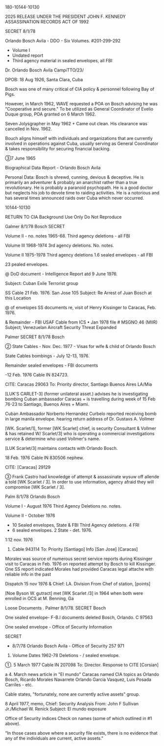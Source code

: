 180-10144-10130

2025 RELEASE UNDER THE PRESIDENT JOHN F. KENNEDY ASSASSINATION RECORDS ACT OF 1992

SECRET 8/1/78

Orlando Bosch Avila - DDO - Six Volumes. #201-299-292

* Volume I
* Undated report
* Third agency material in sealed envelopes, all FBI

Dr. Orlando Bosch Avila CampiTTO/23/

DPOB: 18 Aug 1926, Santa Clara, Cuba

Bosch was one of many critical of CIA policy & personnel following Bay of Pigs.

However, in March 1962, WAVE requested a POA on Bosch advising he was "Cooperative and secure." To be utilized as General Coordinator of Evelio Duque group, POA granted on 6 March 1962.

Seven Jolysgrapher in May 1962 + Came out clean. His clearance was cancelled in Nov. 1962.

Bouch aligns himself with individuals and organizations that are currently involved in operations against Cuba, usually serving as General Coordinator & takes responsibility for securing financial backing.

③7 June 1965

Biographical Data Report - Orlando Bosch Avila

Personal Data: Bosch is shrewd, cunning, devious & deceptive. He is primarily an adventurer & probably an anarchist rather than a true revolutionary. He is probably a paranoid psychopath. He is a good doctor but neglects his job to devote time to raiding activities. He is a notorious and has several times announced raids over Cuba which never occurred.

10144-10130

RETURN TO CIA
Background Use Only
Do Not Reproduce

Galmer
8/1/78
Bosch
SECRET

Volume II - no. notes 1965-68.
Third agency deletions - all FBI

Volume III 1968-1974
3rd agency deletions. No. notes.

Volume II 1975-1978
Third agency deletions
1.6 sealed envelopes - all FBI

23 pealed envelopes.

@ DoD document - Intelligence Report atd 9 June 1976.

Subject: Cuban Exile Terrorist group

SS Cable 21 Feb. 1976. San Jose 105
Subject: Re Arrest of Juan Bosch at this Location

@ of envelopes SS documents re, visit of Henry Kissinger to Caracas, Feb. 1976.

& Remainder - FBI USAF Cable from ICS
• Jan 1978
file # MSGNO 46 (MIIR) Subject; Venezuelan Aircraft Security Threat Expanded

Palmer
SECRET
8/1/78
Bosch

② State Cables - Nov. Dec. 1977 - Visas for wife & child of Orlando Bosch

State Cables bombings - July 12-13, 1976.

Remainder sealed envelopes - FBI documents

-12 Feb. 1976 Cable IN 824723.

CITE: Caracas 29063
To: Priority director, Santiago Buenos Aires LA/Mia

[LUK'S CARLET-3] (former unilateral asset.) advises he is investigating bombing Cuban ambassador Caracas + is travelling during week of 15 Feb 76-23 to Santiago, Buenos Aires + Miami.

Cuban Ambassador Norberto Hernandez Curbelo reported receiving bomb in large manila envelope. hearing return address of Dr. Gustavs A. Vollmer

[WK. Scarlet/1], former [WK Scarlet] chief, is security Consultant & Vollmer & has retained W/ Scarlet/3] who is operating a commercial investigations service & determine who used Vollmer's name.

[LUK Scarlet/3] maintains contacts with Orlando Bosch.

18 Feb. 1976 Cable IN 830506 nephew.

CITE: [Caracas] 29129

③ Frank Castro had knowledge of attempt & assassinate wysuw off allende a told [WK Scarlet / 3]. In order to use information, agency afraid they will compromise [WK Scarlet / 3].

Palm 8/1/78
Orlando Bosch

Volume I - August 1976
Third Agency Deletions no. notes.

Volume II - October 1976
- 10 Sealed envelopes, State & FBI
Third Agency deletions.
4 FRI
- 6 sealed envelopes.
2 State - det. 1976.

1:12 nov. 1976
1. Cable 943114
To: Priority [Santiago] Info [San Jose] [Caracas]

Morales was source of numerous secret service reports during Kissinger visit to Caracas in Feb. 1976 on reported attempt by Bosch to kill Kissinger. One SS report indicated Morales had provided Caracas legal attache with reliable info in the past

Dispatch 15 nov 1976
& Chief: LA. Division
From Chef of station, [points]

[Noe Byson W. gutract] met [WK Scarlet /3] in 1964 when both were enrolled in OCS at M. Benning, Ga

Loose Documents .
Palmer
8/1/78.
SECRET
Bosch

One sealed envelope- F-B.I documents deleted
Bosch, Orlando.
C 97563

One sealed envelope - Office of Security Information

SECRET
- 8/7/78
Orlando Bosch Avila - Office of Security 257 971
1. Volume
Dates 1962-78
Deletions - / sealed envelope.

①. 5 March 1977
Cable IN 207098
To: Director.
Response to
CITE [Corsian]

a 4. March news article in "El mundo" Caracas named CIA topics as Orlando Bosch, Ricardo Morales Navarrete Orlando Garcia Vasquez, Luis Posada Carriles - etc.

Cable states, "fortunately, none are currently active assets" group.

8 April 1977, memo, Chief: Security Analysis
From: John F Sullivan Jr./Michael W. Renick
Subject: El mundo exposure

Office of Security indices Check on names (some of which outlined in #1 above).

"In those cases above where a security file exists, there is no evidence that any of the individuals are current, active assets."

